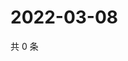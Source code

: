 # 2022-03-08

共 0 条

<!-- BEGIN WEIBO -->
<!-- 最后更新时间 Tue Mar 08 2022 18:01:27 GMT+0800 (China Standard Time) -->

<!-- END WEIBO -->
